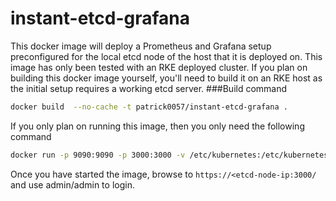 # instant-etcd-grafana
This docker image will deploy a Prometheus and Grafana setup preconfigured for the local etcd node of the host that it is deployed on.  This image has only been tested with an RKE deployed cluster.  If you plan on building this docker image yourself, you'll need to build it on an RKE host as the initial setup requires a working etcd server.
###Build command
```bash
docker build  --no-cache -t patrick0057/instant-etcd-grafana .
```
If you only plan on running this image, then you only need the following command
```bash
docker run -p 9090:9090 -p 3000:3000 -v /etc/kubernetes:/etc/kubernetes --name instant-etcd-grafana $(docker exec -ti etcd env | grep \/kubernetes | awk '{print "-e", $1}' | paste -s -) -d patrick0057/instant-etcd-grafana
```
Once you have started the image, browse to `https://<etcd-node-ip:3000/` and use admin/admin to login.
